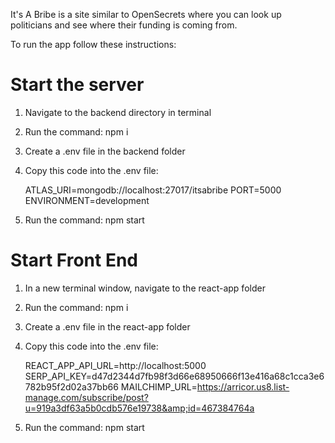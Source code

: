 It's A Bribe is a site similar to OpenSecrets where you can look up politicians and see where their funding is coming from.

To run the app follow these instructions:

# Start the server
1. Navigate to the backend directory in terminal
2. Run the command: npm i
3. Create a .env file in the backend folder
4. Copy this code into the .env file:

    ATLAS_URI=mongodb://localhost:27017/itsabribe
    PORT=5000
    ENVIRONMENT=development
    
5. Run the command: npm start

# Start Front End
1. In a new terminal window, navigate to the react-app folder
2. Run the command: npm i
3. Create a .env file in the react-app folder
4. Copy this code into the .env file:
    
    REACT_APP_API_URL=http://localhost:5000
    SERP_API_KEY=d47d2344d7fb98f3d66e68950666f13e416a68c1cca3e6782b95f2d02a37bb66
    MAILCHIMP_URL=https://arricor.us8.list-manage.com/subscribe/post?u=919a3df63a5b0cdb576e19738&amp;id=467384764a

5. Run the command: npm start
